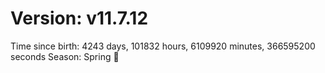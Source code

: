 # Version: v11.7.12
Time since birth: 4243 days, 101832 hours, 6109920 minutes, 366595200 seconds
Season: Spring 🌸

